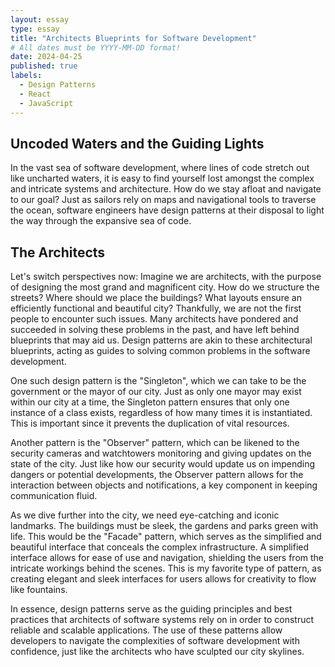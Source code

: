```yaml
---
layout: essay
type: essay
title: "Architects Blueprints for Software Development"
# All dates must be YYYY-MM-DD format!
date: 2024-04-25
published: true
labels:
  - Design Patterns
  - React
  - JavaScript
---
```


## Uncoded Waters and the Guiding Lights
In the vast sea of software development, where lines of code stretch out like uncharted waters, it is easy to find yourself lost amongst the complex and intricate systems and architecture. How do we stay afloat and navigate to our goal? Just as sailors rely on maps and navigational tools to traverse the ocean, software engineers have design patterns at their disposal to light the way through the expansive sea of code.

## The Architects
Let's switch perspectives now: Imagine we are architects, with the purpose of designing the most grand and magnificent city. How do we structure the streets? Where should we place the buildings? What layouts ensure an efficiently functional and beautiful city? Thankfully, we are not the first people to encounter such issues. Many architects have pondered and succeeded in solving these problems in the past, and have left behind blueprints that may aid us. Design patterns are akin to these architectural blueprints, acting as guides to solving common problems in the software development. 

One such design pattern is the "Singleton", which we can take to be the government or the mayor of our city. Just as only one mayor may exist within our city at a time, the Singleton pattern ensures that only one instance of a class exists, regardless of how many times it is instantiated. This is important since it prevents the duplication of vital resources.

Another pattern is the "Observer" pattern, which can be likened to the security cameras and watchtowers monitoring and giving updates on the state of the city. Just like how our security would update us on impending dangers or potential developments, the Observer pattern allows for the interaction between objects and notifications, a key component in keeping communication fluid.

As we dive further into the city, we need eye-catching and iconic landmarks. The buildings must be sleek, the gardens and parks green with life. This would be the "Facade" pattern, which serves as the simplified and beautiful interface that conceals the complex infrastructure. A simplified interface allows for ease of use and navigation, shielding the users from the intricate workings behind the scenes. This is my favorite type of pattern, as creating elegant and sleek interfaces for users allows for creativity to flow like fountains.

In essence, design patterns serve as the guiding principles and best practices that architects of software systems rely on in order to construct reliable and scalable applications. The use of these patterns allow developers to navigate the complexities of software development with confidence, just like the architects who have sculpted our city skylines.
